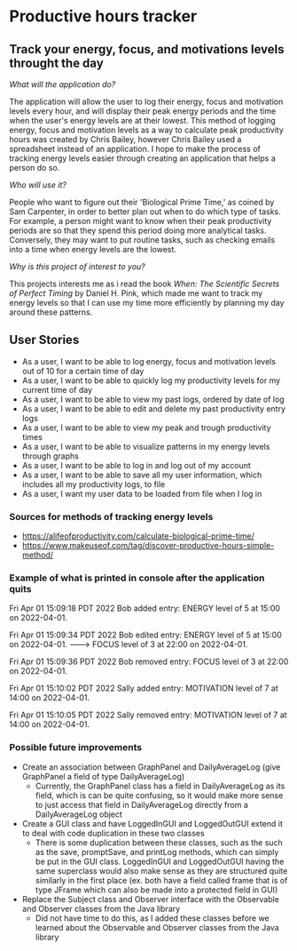 # Productive hours tracker

## Track your energy, focus, and motivations levels throught the day

*What will the application do?*

The application will allow the user to log their energy, focus and motivation levels every hour,
and will display their peak energy periods and the time when the user's energy levels are at their lowest. This method 
of logging energy, focus and motivation levels as a way to calculate peak productivity hours was created by Chris 
Bailey, however Chris Bailey used a spreadsheet instead of an application. I hope to make the process of tracking energy
levels easier through creating an application that helps a person do so.

*Who will use it?*

People who want to figure out their 'Biological Prime Time,' as coined by Sam Carpenter, in order to better plan out 
when to do which type of tasks. For example, a person might want to know when their peak productivity periods are
so that they spend this period doing more analytical tasks. Conversely, they may want to put routine tasks, 
such as checking emails into a time when energy levels are the lowest.

*Why is this project of interest to you?*

This projects interests me as i read the book *When: The Scientific Secrets of Perfect Timing* by Daniel H. Pink, 
which made me want to track my energy levels so that I can use my time more efficiently by planning my day around 
these patterns.

## User Stories
- As a user, I want to be able to log energy, focus and motivation levels out of 10 for a certain time of day
- As a user, I want to be able to quickly log my productivity levels for my current time of day
- As a user, I want to be able to view my past logs, ordered by date of log
- As a user, I want to be able to edit and delete my past productivity entry logs
- As a user, I want to be able to view my peak and trough productivity times
- As a user, I want to be able to visualize patterns in my energy levels through graphs
- As a user, I want to be able to log in and log out of my account 
- As a user, I want to be able to save all my user information, which includes all my productivity logs, to file 
- As a user, I want my user data to be loaded from file when I log in

### Sources for methods of tracking energy levels
- https://alifeofproductivity.com/calculate-biological-prime-time/
- https://www.makeuseof.com/tag/discover-productive-hours-simple-method/

### Example of what is printed in console after the application quits
Fri Apr 01 15:09:18 PDT 2022
Bob added entry: ENERGY level of 5 at 15:00 on 2022-04-01.

Fri Apr 01 15:09:34 PDT 2022
Bob edited entry:
ENERGY level of 5 at 15:00 on 2022-04-01. –––>
FOCUS level of 3 at 22:00 on 2022-04-01.

Fri Apr 01 15:09:36 PDT 2022
Bob removed entry: FOCUS level of 3 at 22:00 on 2022-04-01.

Fri Apr 01 15:10:02 PDT 2022
Sally added entry: MOTIVATION level of 7 at 14:00 on 2022-04-01.

Fri Apr 01 15:10:05 PDT 2022
Sally removed entry: MOTIVATION level of 7 at 14:00 on 2022-04-01.

### Possible future improvements
- Create an association between GraphPanel and DailyAverageLog (give GraphPanel a field of type DailyAverageLog)
  - Currently, the GraphPanel class has a field in DailyAverageLog as its field, which is can be
    quite confusing, so it would make more sense to just access that field in DailyAverageLog directly from a 
  DailyAverageLog object
- Create a GUI class and have LoggedInGUI and LoggedOutGUI extend it to deal with code duplication in these two classes
  - There is some duplication between these classes, such as the such as the save, promptSave, and printLog methods, 
  which can simply be put in the GUI class. LoggedInGUI and LoggedOutGUI having the same superclass would also make
  sense as they are structured quite similarly in the first place (ex. both have a field called frame that is of type
 JFrame which can also be made into a protected field in GUI)
- Replace the Subject class and Observer interface with the Observable and Observer classes from the Java library
  - Did not have time to do this, as I added these classes before we learned about the Observable and Observer classes
  from the Java library